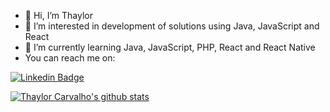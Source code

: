 - 👋 Hi, I’m Thaylor
- 👀 I’m interested in development of solutions using Java, JavaScript and React
- 🌱 I’m currently learning Java, JavaScript, PHP, React and React Native
- You can reach me on:

[![Linkedin Badge](https://img.shields.io/badge/-LinkedIn-blue?style=flat-square&logo=Linkedin&logoColor=white&link=https://www.linkedin.com/in/thaylorcs)](https://www.linkedin.com/in/thaylorcs)

<!---
thaylorcs/thaylorcs is a ✨ special ✨ repository because its `README.md` (this file) appears on your GitHub profile.
You can click the Preview link to take a look at your changes.
--->

[![Thaylor Carvalho's github stats](https://github-readme-stats.vercel.app/api?username=thaylorcs&theme=dark&show_icons=true&count_private=true)](https://github.com/felipefialho)
